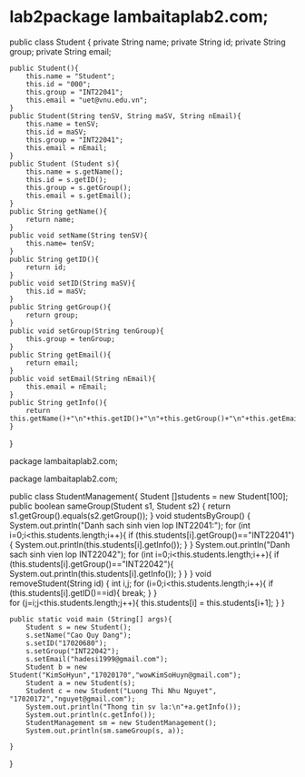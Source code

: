 # lab2package lambaitaplab2.com;

public class Student {
	private	String name;
	private	String id;
	private	String group;
	private	String email;
	
	public Student(){
		this.name = "Student";
		this.id = "000";
		this.group = "INT22041";
		this.email = "uet@vnu.edu.vn";
	}
	public Student(String tenSV, String maSV, String nEmail){
		this.name = tenSV;
		this.id = maSV;
		this.group = "INT22041";
		this.email = nEmail;
	}
	public Student (Student s){
		this.name = s.getName();
		this.id = s.getID();
		this.group = s.getGroup();
		this.email = s.getEmail();
	}
	public String getName(){
		return name;
	}
	public void setName(String tenSV){
		this.name= tenSV;
	}
	public String getID(){
		return id;
	}
	public void setID(String maSV){
		this.id = maSV;
	}
	public String getGroup(){
		return group;
	}
	public void setGroup(String tenGroup){
		this.group = tenGroup;
	}
	public String getEmail(){
		return email;
	}
	public void setEmail(String nEmail){
		this.email = nEmail;
	}
	public String getInfo(){
		return this.getName()+"\n"+this.getID()+"\n"+this.getGroup()+"\n"+this.getEmail();
	}

}

package lambaitaplab2.com;

package lambaitaplab2.com;

public class StudentManagement{
	Student []students = new Student[100];
	public boolean sameGroup(Student s1, Student s2) {
        return s1.getGroup().equals(s2.getGroup());
	}
	void studentsByGroup() {
		System.out.println("Danh sach sinh vien lop INT22041:");
		for (int i=0;i<this.students.length;i++){
			if (this.students[i].getGroup()=="INT22041"){
				System.out.println(this.students[i].getInfo());
			}
		}
		System.out.println("Danh sach sinh vien lop INT22042");
		for (int i=0;i<this.students.length;i++){
			if (this.students[i].getGroup()=="INT22042"){
				System.out.println(this.students[i].getInfo());
			}
		}
	}
	void removeStudent(String id) {
		int i,j;
		for (i=0;i<this.students.length;i++){
			if (this.students[i].getID()==id){
				break;
			}
		}	
		for (j=i;j<this.students.length;j++){
			this.students[i] = this.students[i+1];
		}
	}

	public static void main (String[] args){
		Student s = new Student();
		s.setName("Cao Quy Dang");
		s.setID("17020680");
		s.setGroup("INT22042");
		s.setEmail("hadesi1999@gmail.com");
		Student b = new Student("KimSoHyun","17020170","wowKimSoHuyn@gmail.com");
		Student a = new Student(s);
		Student c = new Student("Luong Thi Nhu Nguyet", "17020172","nguyet@gmail.com");
		System.out.println("Thong tin sv la:\n"+a.getInfo());
		System.out.println(c.getInfo());
		StudentManagement sm = new StudentManagement();
		System.out.println(sm.sameGroup(s, a));
		
	}
}
